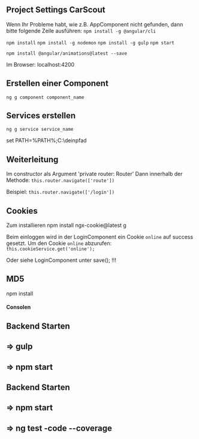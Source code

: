 ## Project Settings CarScout

Wenn Ihr Probleme habt, wie z.B. AppComponent nicht gefunden, dann bitte folgende Zeile ausführen:
`npm install -g @angular/cli`
 
`npm install`
`npm install -g nodemon`
`npm install -g gulp`
`npm start`

`npm install @angular/animations@latest --save`

Im Browser: localhost:4200

## Erstellen einer Component

`ng g component component_name`

## Services erstellen

`ng g service service_name`


set PATH=%PATH%;C:\deinpfad

## Weiterleitung

Im constructor als Argument 'private router: Router'
Dann innerhalb der Methode:
    `this.router.navigate(['route'])` 

Beispiel: 
    `this.router.navigate(['/login'])` 

## Cookies
Zum installieren
npm install ngx-cookie@latest g

Beim einloggen wird in der LoginComponent ein Cookie `online` auf success gesetzt.
Um den Cookie `online` abzurufen:
    `this.cookieService.get('online');`

Oder siehe LoginComponent unter save(); !!!

## MD5 

npm install 

#### Consolen
## Backend Starten
##  => gulp
##  => npm start

## Backend Starten
##  => npm start
##  => ng test -code --coverage
